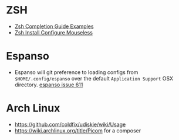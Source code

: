
# ZSH
- [Zsh Completion Guide Examples](https://thevaluable.dev/zsh-completion-guide-examples/)
- [Zsh Install Configure Mouseless](https://thevaluable.dev/zsh-install-configure-mouseless/)

# Espanso
- Espanso will git preference to loading configs from `$HOME/.config/espanso` over the default `Application Support` OSX directory. [espanso issue 611](https://github.com/espanso/espanso/issues/611)


# Arch Linux
- https://github.com/coldfix/udiskie/wiki/Usage
- https://wiki.archlinux.org/title/Picom for a composer
